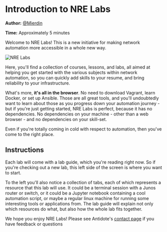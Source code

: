 # Introduction to NRE Labs

**Author:** [@Mierdin](https://twitter.com/mierdin)

**Time:** Approximately 5 minutes

Welcome to NRE Labs! This is a new initiative for making network automation more accessible in a whole new way.

![NRE Labs](https://github.com/nre-learning/antidote/blob/master/infra/antidote-web/src/main/webapp/images/nrelabs.png?raw=true)

Here, you'll find a collection of courses, lessons, and labs, all aimed at helping you get started with the various subjects within network automation, so you can quickly add skills to your resume, and bring reliability to your infrastructure.

What's more, **it's all in the browser**. No need to download Vagrant, learn Docker, or set up Ansible. Those are all great tools, and you'll undoubtedly want to learn about those as you progress down your automation journey - but if you're just getting started, NRE Labs is perfect, because it has no dependencies. No dependencies on your machine - other than a web browser - and no dependencies on your skill-set.

Even if you're totally coming in cold with respect to automation, then you've come to the right place.

## Instructions

Each lab will come with a lab guide, which you're reading right now. So if you're checking out a new lab, this left side of the screen is where you want to start.

To the left you'll also notice a collection of tabs, each of which represents a resource that this lab will use. It could be a terminal session with a Junos router or switch, or it could be a Jupyter notebook containing a cool automation script, or maybe a regular linux machine for running some interesting tools or applications from. The lab guide will explain not only which resources do what, but also how the whole lab fits together.

We hope you enjoy NRE Labs! Please see Antidote's [contact page](http://antidoteproject.readthedocs.io/en/latest/contributing.html) if you have feedback or questions
